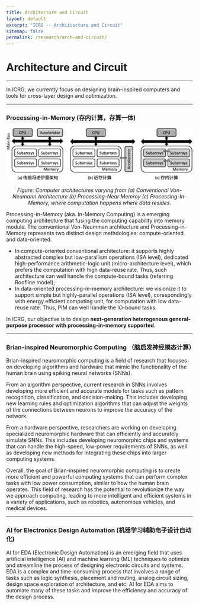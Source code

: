 ```yaml
---
title: Architecture and Circuit
layout: default
excerpt: "ICRG -- Archiitecture and Circuit"
sitemap: false
permalink: /research/arch-and-circuit/
---
```


# Architecture and Circuit

----

In ICRG, we currently focus on designing brain-inspired computers and tools for cross-layer design and optimization.

----
### Processing-in-Memory (存内计算，存算一体)
<p align="center">
<img src="/images/research_intro/architecture_evolve.png" alt="drawing" width="600"/>
</p>
<p align="center">
    <em>Figure: Computer architectures varying from (a) Conventional Von-Neumann Architecture (b) Processing-Near Memroy (c) Processing-In-Memory, where computation happens where data resides.</em>
</p>

Processing-in-Memory (aka. In-Memory Computing) is a emerging computing architecture that fusing the computing capability into memory module. The conventional Von-Neumman architecture and Processing-in-Memory represents two distinct design methdologies: compute-oriented and data-oriented.
- In compute-oriented conventional architecture: it supports highly abstracted complex but low-parallism operations (ISA level), dedicated high-performance arithmetic-logic unit (micro-architecture level), which prefers the computation with high data-reuse rate. Thus, such architecture can well handle the compute-bound tasks (referring Roofline model);
- In data-oriented processing-in-memory architecture: we visionize it to support simple but highly-parallel operations (ISA level), corespondingly with energy efficient computing unit, for computation with low data-reuse rate. Thus, PIM can well handle the IO-bound tasks. 

In ICRG, our objective is to design **next-generation heterogenous general-purpose processor with processing-in-memory supported**.

----
### Brian-inspired Neuromorphic Computing （脑启发神经模态计算）

Brian-inspired neuromorphic computing is a field of research that focuses on developing algorithms and hardware that mimic the functionality of the human brain using spiking neural networks (SNNs).

From an algorithm perspective, current research in SNNs involves developing more efficient and accurate models for tasks such as pattern recognition, classification, and decision-making. This includes developing new learning rules and optimization algorithms that can adjust the weights of the connections between neurons to improve the accuracy of the network.

From a hardware perspective, researchers are working on developing specialized neuromorphic hardware that can efficiently and accurately simulate SNNs. This includes developing neuromorphic chips and systems that can handle the high-speed, low-power requirements of SNNs, as well as developing new methods for integrating these chips into larger computing systems.

Overall, the goal of Brian-inspired neuromorphic computing is to create more efficient and powerful computing systems that can perform complex tasks with low power consumption, similar to how the human brain operates. This field of research has the potential to revolutionize the way we approach computing, leading to more intelligent and efficient systems in a variety of applications, such as robotics, autonomous vehicles, and medical devices.

----
### AI for Electronics Design Automation (机器学习辅助电子设计自动化)

AI for EDA (Electronic Design Automation) is an emerging field that uses artificial intelligence (AI) and machine learning (ML) techniques to optimize and streamline the process of designing electronic circuits and systems. EDA is a complex and time-consuming process that involves a range of tasks such as logic synthesis, placement and routing, analog circuit sizing, design space exploration of architecture, and etc. AI for EDA aims to automate many of these tasks and improve the efficiency and accuracy of the design process.